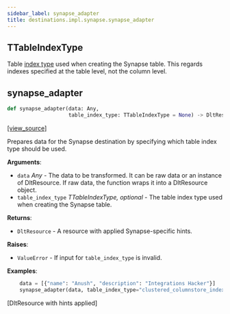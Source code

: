 ```yaml
---
sidebar_label: synapse_adapter
title: destinations.impl.synapse.synapse_adapter
---
```


## TTableIndexType

Table [index type](https://learn.microsoft.com/en-us/azure/synapse-analytics/sql-data-warehouse/sql-data-warehouse-tables-index) used when creating the Synapse table.
This regards indexes specified at the table level, not the column level.

## synapse\_adapter

```python
def synapse_adapter(data: Any,
                    table_index_type: TTableIndexType = None) -> DltResource
```

[[view_source]](https://github.com/dlt-hub/dlt/blob/f0690715274590fc4cacf1165e3661aaa7af1c15/dlt/destinations/impl/synapse/synapse_adapter.py#L18)

Prepares data for the Synapse destination by specifying which table index
type should be used.

**Arguments**:

- `data` _Any_ - The data to be transformed. It can be raw data or an instance
  of DltResource. If raw data, the function wraps it into a DltResource
  object.
- `table_index_type` _TTableIndexType, optional_ - The table index type used when creating
  the Synapse table.
  

**Returns**:

- `DltResource` - A resource with applied Synapse-specific hints.
  

**Raises**:

- `ValueError` - If input for `table_index_type` is invalid.
  

**Examples**:

```py
    data = [{"name": "Anush", "description": "Integrations Hacker"}]
    synapse_adapter(data, table_index_type="clustered_columnstore_index")
```
  [DltResource with hints applied]

